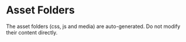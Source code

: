 Asset Folders
====================

The asset folders (css, js and media) are auto-generated. Do not modify their content directly.
